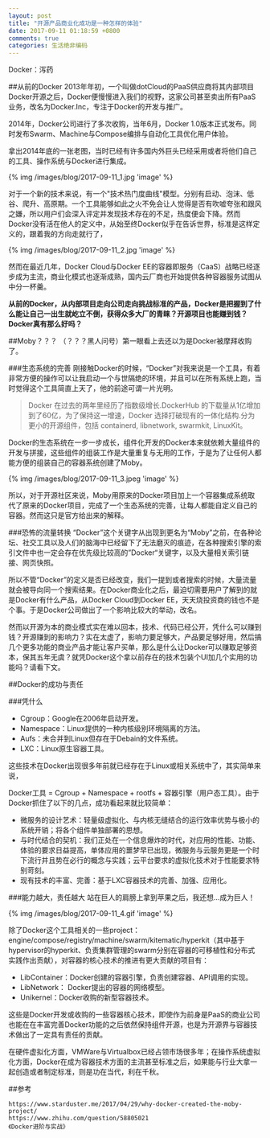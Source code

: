 ```yaml
---
layout: post
title: "开源产品商业化成功是一种怎样的体验"
date: 2017-09-11 01:18:59 +0800
comments: true
categories: 生活绝非编码
---
```

Docker：泻药
<!--more-->

##从前的Docker
2013年年初，一个叫做dotCloud的PaaS供应商将其内部项目Docker开源之后，Docker便慢慢进入我们的视野，这家公司甚至卖出所有PaaS业务，改名为Docker.Inc，专注于Docker的开发与推广。

2014年，Docker公司进行了多次收购，当年6月，Docker 1.0版本正式发布。同时发布Swarm、Machine与Compose编排与自动化工具优化用户体验。

拿出2014年底的一张老图，当时已经有许多国内外巨头已经采用或者将他们自己的工具、操作系统与Docker进行集成。

{% img /images/blog/2017-09-11_1.jpg 'image' %}

对于一个新的技术来说，有一个"技术热门度曲线"模型。分别有启动、泡沫、低谷、爬升、高原期。一个工具能够如此之火不免会让人觉得是否有吹嘘夸张和跟风之嫌，所以用户们会深入评定并发现技术存在的不足，热度便会下降。然而Docker没有活在他人的定义中，从始至终Docker似乎在告诉世界，标准是这样定义的，跟着我的方向走就行了，

{% img /images/blog/2017-09-11_2.jpg 'image' %}

然而在最近几年，Docker Cloud与Docker EE的容器即服务（CaaS）战略已经逐步成为主流，商业化模式也逐渐成熟，国内云厂商也开始提供各种容器服务试图从中分一杯羹。

**从前的Docker，从内部项目走向公司走向挑战标准的产品，Docker是把握到了什么能让自己一出生就屹立不倒，获得众多大厂的青睐？开源项目也能赚到钱？Docker真有那么好吗？**

##Moby？？？
（？？？黑人问号）第一眼看上去还以为是Docker被摩拜收购了。

###生态系统的完善
刚接触Docker的时候，“Docker”对我来说是一个工具，有着非常方便的操作可以让我启动一个与世隔绝的环境，并且可以在所有系统上跑，当时觉得这个工具简直上天了，他的前途可谓一片光明。

> Docker 在过去的两年里经历了指数级增长.DockerHub 的下载量从1亿增加到了60亿，为了保持这一增速，Docker 选择打破现有的一体化结构.分为更小的开源组件，包括 containerd, libnetwork, swarmkit, LinuxKit。

Docker的生态系统在一步一步成长，组件化开发的Docker本来就依赖大量组件的开发与拼接，这些组件的组装工作是大量重复与无用的工作，于是为了让任何人都能方便的组装自己的容器系统创建了Moby。

{% img /images/blog/2017-09-11_3.jpeg 'image' %}

所以，对于开源社区来说，Moby用原来的Docker项目加上一个容器集成系统取代了原来的Docker项目，完成了一个生态系统的完善，让每人都能自定义自己的容器。然而这只是官方给出来的解释。

###恐怖的流量转换
“Docker”这个关键字从出现到更名为“Moby”之前，在各种论坛、社交工具以及人们的脑海中已经留下了无法磨灭的痕迹，在各种搜索引擎的索引文件中也一定会存在优先级比较高的”Docker“关键字，以及大量相关索引链接、网页快照。

所以不管“Docker”的定义是否已经改变，我们一提到或者搜索的时候，大量流量就会被导向同一个搜索结果。在Docker商业化之后，最迫切需要用户了解到的就是Docker有什么产品，从Docker Cloud到Docker EE，天天烧投资商的钱也不是个事。于是Docker公司做出了一个影响比较大的举动，改名。

然而以开源为本的商业模式实在难以回本，技术、代码已经公开，凭什么可以赚到钱？开源赚到的影响力？实在太虚了，影响力要足够大，产品要足够好用，然后搞几个更多功能的商业产品才能让客户买单，那么是什么让Docker可以赚取足够资本，保其五年无虞？就凭Docker这个拿以前存在的技术包装个UI加几个实用的功能吗？请看下文。

##Docker的成功与责任

###凭什么
* Cgroup：Google在2006年启动开发。
* Namespace：Linux提供的一种内核级别环境隔离的方法。
* Aufs：未合并到Linux但存在于Debain的文件系统。
* LXC：Linux原生容器工具。

这些技术在Docker出现很多年前就已经存在于Linux或相关系统中了，其实简单来说，

Docker工具 = Cgroup + Namespace + rootfs + 容器引擎（用户态工具）。由于Docker抓住了以下的几点，成功看起来就比较简单：

* 微服务的设计艺术：轻量级虚拟化、与内核无缝结合的运行效率优势与极小的系统开销；将各个组件单独部署的思想。
* 与时代结合的契机：我们正处在一个信息爆炸的时代，对应用的性能、功能、体验的要求日益提高，单体应用的噩梦早已出现，微服务与云服务更是一个时下流行并且势在必行的概念与实践；云平台要求的虚拟化技术对于性能要求特别苛刻。
* 现有技术的丰富、完善：基于LXC容器技术的完善、加强、应用化。

###能力越大，责任越大
站在巨人的肩膀上拿到苹果之后，我还想...成为巨人！

{% img /images/blog/2017-09-11_4.gif 'image' %}

除了Docker这个工具相关的一些project：engine/compose/registry/machine/swarm/kitematic/hyperkit（其中基于hypervisor的hyperkit、负责集群管理的swarm分别在容器的可移植性和分布式实践作出贡献），对容器的核心技术的推进有更大贡献的项目有：

* LibContainer：Docker创建的容器引擎，负责创建容器、API调用的实现。
* LibNetwork： Docker提出的容器的网络模型。
* Unikernel：Docker收购的新型容器技术。

这些是Docker开发或收购的一些容器核心技术，即使作为前身是PaaS的商业公司也能在在丰富完善Docker功能的之后依然保持组件开源，也是为开源界与容器技术做出了一定具有责任的贡献。

在硬件虚拟化方面，VMWare与Virtualbox已经占领市场很多年；在操作系统虚拟化方面，Docker在成为容器技术方面的主流甚至标准之后，如果能与行业大拿一起创造或者制定标准，则是功在当代，利在千秋。

##参考
```
https://www.starduster.me/2017/04/29/why-docker-created-the-moby-project/
https://www.zhihu.com/question/58805021
《Docker进阶与实战》
```